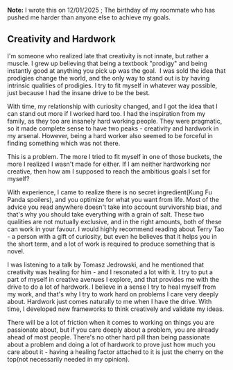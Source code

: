 **Note:** I wrote this on 12/01/2025 ; The birthday of my roommate who has pushed me harder than anyone else to achieve my goals.

## Creativity and Hardwork
I'm someone who realized late that creativity is not innate, but rather a muscle. I grew up believing that being a textbook "prodigy" and being instantly good at anything you pick up was the goal.  I was sold the idea that prodigies change the world, and the only way to stand out is by having intrinsic qualities of prodigies. I try to fit myself in whatever way possible, just because I had the insane drive to be the best.

With time, my relationship with curiosity changed, and I got the idea that I can stand out more if I worked hard too. I had the inspiration from my family, as they too are insanely hard working people. They were pragmatic, so it made complete sense to have two peaks - creativity and hardwork in my arsenal. However, being a hard worker also seemed to be forceful in finding something which was not there. 

This is a problem. The more I tried to fit myself in one of those buckets, the more I realized I wasn't made for either. If I am neither hardworking nor creative, then how am I supposed to reach the ambitious goals I set for myself? 

With experience, I came to realize there is no secret ingredient(Kung Fu Panda spoilers), and you optimize for what you want from life. Most of the advice you read anywhere doesn't take into account survivorship bias, and that's why you should take everything with a grain of salt. These two qualities are not mutually exclusive, and in the right amounts, both of these can work in your favour. I would highly recommend reading about Terry Tao - a person with a gift of curiosity, but even he believes that it helps you in the short term, and a lot of work is required to produce something that is novel.

I was listening to a talk by Tomasz Jedrowski, and he mentioned that creativity was healing for him - and I resonated a lot with it. I try to put a part of myself in creative avenues I explore, and that provides me with the drive to do a lot of hardwork. I believe in a sense I try to heal myself from my work, and that's why I try to work hard on problems I care very deeply about. Hardwork just comes naturally to me when I have the drive. With time, I developed new frameworks to think creatively and validate my ideas.

There will be a lot of friction when it comes to working on things you are passionate about, but if you care deeply about a problem, you are already ahead of most people. There's no other hard pill than being passionate about a problem and doing a lot of hardwork to prove just how much you care about it - having a healing factor attached to it is just the cherry on the top(not necessarily needed in my opinion).
